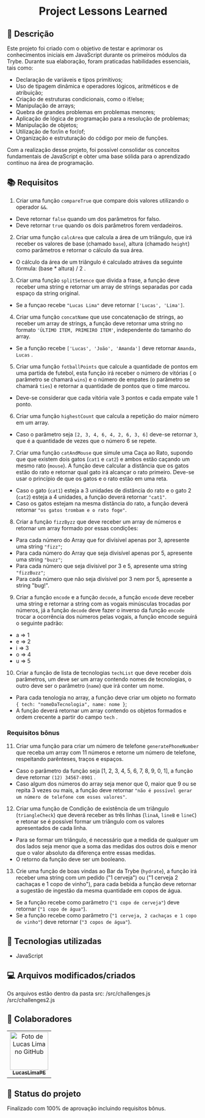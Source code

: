 <h1 align="center">Project Lessons Learned</h1>

## :memo: Descrição
Este projeto foi criado com o objetivo de testar e aprimorar os conhecimentos iniciais em JavaScript durante os primeiros módulos da Trybe. Durante sua elaboração, foram praticadas habilidades essenciais, tais como:

* Declaração de variáveis e tipos primitivos;
* Uso de tipagem dinâmica e operadores lógicos, aritméticos e de atribuição;
* Criação de estruturas condicionais, como o if/else;
* Manipulação de arrays;
* Quebra de grandes problemas em problemas menores;
* Aplicação de lógica de programação para a resolução de problemas;
* Manipulação de objetos;
* Utilização de for/in e for/of;
* Organização e estruturação do código por meio de funções.

Com a realização desse projeto, foi possível consolidar os conceitos fundamentais de JavaScript e obter uma base sólida para o aprendizado contínuo na área de programação.

## :books: Requisitos 
1. Criar uma função `compareTrue` que compare dois valores utilizando o operador `&&`.
  - Deve retornar `false` quando um dos parâmetros for falso.
  - Deve retornar `true` quando os dois parâmetros forem verdadeiros.

2. Criar uma função `calcArea` que calcula a área de um triângulo, que irá receber os valores de base (chamado `base`), altura (chamado `height`) como parâmetros e retornar o cálculo da sua área. 
  - O cálculo da área de um triângulo é calculado atráves da seguinte fórmula: (base * altura) / 2 .

3. Criar uma função `splitSetence` que divida a frase, a função deve receber uma string e retornar um array de strings separadas por cada espaço da string original.
  - Se a funçao recebe `"Lucas Lima"` deve retornar `['Lucas', 'Lima']`.

4. Criar uma função `concatName` que use concatenação de strings, ao receber um array de strings, a função deve retornar uma string no formato `'ÚLTIMO ITEM, PRIMEIRO ITEM'`, independente do tamanho do array.
  - Se a função recebe `['Lucas', 'João', 'Amanda']` deve retornar `Amanda, Lucas` .

5. Criar uma função `fotballPoints` que calcule a quantidade de pontos em uma partida de futebol, esta função irá receber o número de vitórias ( o parâmetro se chamará `wins`) e o número de empates (o parâmetro se chamará `ties`) e retornar a quantidade de pontos que o time marcou.
  - Deve-se considerar que cada vitória vale 3 pontos e cada empate vale 1 ponto.

6. Criar uma função `highestCount` que calcula a repetição do maior número em um array.
  - Caso o parâmetro seja `[2, 3, 4, 6, 4, 2, 6, 3, 6]` deve-se retornar `3`, que é a quantidade de vezes que o número 6 se repete.

7. Criar uma função `catAndMouse` que simule uma Caça ao Rato, supondo que que existem dois gatos (`cat1` e `cat2`) e ambos estão caçando um mesmo rato (`mouse`). A função deve calcular a distância que os gatos estão do rato e retornar qual gato irá alcançar o rato primeiro. Deve-se usar o princípio de que os gatos  e o rato estão em uma reta.
  - Caso o gato (`cat1`) esteja a 3 unidades de distância do rato e o gato 2 (`cat2`) esteja a 4 unidades, a função deverá retornar `"cat1"`.
  - Caso os gatos estejam na mesma distância do rato, a função deverá retornar `"os gatos trombam e o rato foge"`.

8. Criar a função `fizzByzz` que deve receber um array de números e retornar um array formado por essas condições:
  - Para cada número do Array que for divísivel apenas por 3, apresente uma string `"fizz"`;
  - Para cada número do Array que seja divisível apenas por 5, apresente uma string `"buzz"`;
  - Para cada número que seja divísivel por 3 e 5, apresente uma string `"fizzBuzz"`;
  - Para cada número que não seja divísivel por 3 nem por 5, apresente a string "bug!".

9. Criar a função `encode` e a função `decode`, a função `encode` deve receber uma string e retornar a string com as vogais minúsculas trocadas por números, já a função `decode` deve fazer o inverso da função `encode` trocar a ocorrência dos números pelas vogais, a função encode seguirá o seguinte padrão:
  - a => 1
  - e => 2
  - i => 3
  - o => 4
  - u => 5

10. Criar a função de lista de tecnologias `techList` que deve receber dois parâmetros, um deve ser um array contendo nomes de tecnologias, o outro deve ser o parâmetro (`name`) que irá conter um nome.
  - Para cada tenologia no array, a função deve criar um objeto no formato `{ tech: "nomeDaTecnologia", name: nome }`;
  - A função deverá retornar um array contendo os objetos formados e ordem crecente a partir do campo `tech` .

### Requisitos bônus

11. Criar uma função para criar um número de telefone `generatePhoneNumber` que receba um array com 11 números e retorne um número de telefone, respeitando parênteses, traços e espaços.
  - Caso o parâmetro da função seja [1, 2, 3, 4, 5, 6, 7, 8, 9, 0, 1], a função deve retornar `(12) 34567-8901` .
  - Caso algum dos números do array seja menor que 0, maior que 9 ou se repita 3 vezes ou mais, a função deve retornar `"não é possível gerar um número de telefone com esses valores"`.

12. Criar uma função de Condição de existência de um triângulo (`triangleCheck`) que deverá receber as três linhas (`linaA`, `lineB` e `lineC`) e retonar se é possível formar um triângulo com os valores apresentados de cada linha.
  - Para se formar um triângulo, é necessário que a medida de qualquer um dos lados seja menor que a soma das medidas dos outros dois e menor que o valor absoluto da diferença entre essas medidas.
  - O retorno da função deve ser um booleano.

13. Crie uma função de boas vindas ao Bar da Trybe (`hydrate`), a função irá receber uma string com um pedido ("1 cerveja") ou ("1 cerveja 2 cachaças e 1 copo de vinho"), para cada bebida a função deve retornar a sugestão de ingestão da mesma quantidade em copos de água.
  - Se a função recebe como parâmetro (`"1 copo de cerveja"`) deve retornar (`"1 copo de água"`).
  - Se a função recebe como parâmetro (`"1 cerveja, 2 cachaças e 1 copo de vinho"`) deve retornar (`"3 copos de água"`).

## :wrench: Tecnologias utilizadas
* JavaScript

## :computer: Arquivos modificados/criados
  Os arquivos estão dentro da pasta src:
  /src/challenges.js
  /src/challenges2.js

## :handshake: Colaboradores
<table>
  <tr>
    <td align="center">
      <a href="https://github.com/LucasLimaPE">
        <img src="https://avatars.githubusercontent.com/u/94488633?s=400&u=c0fc6e9a64565b85fc249c1b7a302c7b674ff785&v=4" width="100px;" alt="Foto de Lucas Lima no GitHub"/><br>
        <sub>
          <b>LucasLimaPE</b>
        </sub>
      </a>
    </td>
  </tr>
</table>

## :dart: Status do projeto

Finalizado com 100% de aprovação incluindo requisitos bônus.
